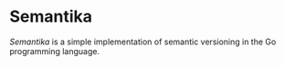 # Semantika

_Semantika_ is a simple implementation of semantic versioning in the Go programming language.

